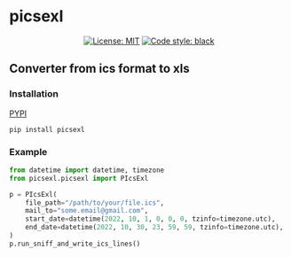# picsexl

<p align="center">
<a href="https://github.com/psf/black/blob/main/LICENSE"><img alt="License: MIT" src="https://black.readthedocs.io/en/stable/_static/license.svg"></a>
<a href="https://github.com/psf/black"><img alt="Code style: black" src="https://img.shields.io/badge/code%20style-black-000000.svg"></a>
</p>

## Converter from ics format to xls

### Installation
[PYPI](https://pypi.org/project/picsexl/)
```shell script
pip install picsexl
```

### Example
```python
from datetime import datetime, timezone
from picsexl.picsexl import PIcsExl

p = PIcsExl(
    file_path="/path/to/your/file.ics",
    mail_to="some.email@gmail.com",
    start_date=datetime(2022, 10, 1, 0, 0, 0, tzinfo=timezone.utc),
    end_date=datetime(2022, 10, 30, 23, 59, 59, tzinfo=timezone.utc),
)
p.run_sniff_and_write_ics_lines()
```